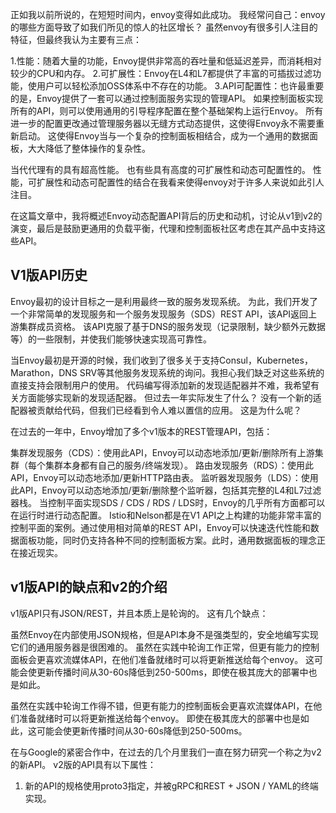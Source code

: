 正如我以前所说的，在短短时间内，envoy变得如此成功。 我经常问自己：envoy的哪些方面导致了如我们所见的惊人的社区增长？ 虽然envoy有很多引人注目的特征，但最终我认为主要有三点：

1.性能：随着大量的功能，Envoy提供非常高的吞吐量和低延迟差异，而消耗相对较少的CPU和内存。
2.可扩展性：Envoy在L4和L7都提供了丰富的可插拔过滤功能，使用户可以轻松添加OSS体系中不存在的功能。
3.API可配置性：也许最重要的是，Envoy提供了一套可以通过控制面服务实现的管理API。 如果控制面板实现所有的API，则可以使用通用的引导程序配置在整个基础架构上运行Envoy。 所有进一步的配置更改通过管理服务器以无缝方式动态提供，这使得Envoy永不需要重新启动。 这使得Envoy当与一个复杂的控制面板相结合，成为一个通用的数据面板，大大降低了整体操作的复杂性。

当代代理有的具有超高性能。 也有些具有高度的可扩展性和动态可配置性的。 性能，可扩展性和动态可配置性的结合在我看来使得envoy对于许多人来说如此引人注目。

在这篇文章中，我将概述Envoy动态配置API背后的历史和动机，讨论从v1到v2的演变，最后是鼓励更通用的负载平衡，代理和控制面板社区考虑在其产品中支持这些API。

## V1版API历史

Envoy最初的设计目标之一是利用最终一致的服务发现系统。 为此，我们开发了一个非常简单的发现服务和一个服务发现服务（SDS）REST API，该API返回上游集群成员资格。 该API克服了基于DNS的服务发现（记录限制，缺少额外元数据等）的一些限制，并使我们能够快速实现高可靠性。

当Envoy最初是开源的时候，我们收到了很多关于支持Consul，Kubernetes，Marathon，DNS SRV等其他服务发现系统的询问。我担心我们缺乏对这些系统的直接支持会限制用户的使用。 代码编写得添加新的发现适配器并不难，我希望有关方面能够实现新的发现适配器。 但过去一年实际发生了什么？ 没有一个新的适配器被贡献给代码，但我们已经看到令人难以置信的应用。 这是为什么呢？

在过去的一年中，Envoy增加了多个v1版本的REST管理API，包括：

集群发现服务（CDS）：使用此API，Envoy可以动态地添加/更新/删除所有上游集群（每个集群本身都有自己的服务/终端发现）。
路由发现服务（RDS）：使用此API，Envoy可以动态地添加/更新HTTP路由表。
监听器发现服务（LDS）：使用此API，Envoy可以动态地添加/更新/删除整个监听器，包括其完整的L4和L7过滤器栈。
当控制平面实现SDS / CDS / RDS / LDS时，Envoy的几乎所有方面都可以在运行时进行动态配置。 Istio和Nelson都是在V1 API之上构建的功能非常丰富的控制平面的案例。通过使用相对简单的REST API，Envoy可以快速迭代性能和数据面板功能，同时仍支持各种不同的控制面板方案。此时，通用数据面板的理念正在接近现实。

## v1版API的缺点和v2的介绍

v1版API只有JSON/REST，并且本质上是轮询的。 这有几个缺点：

虽然Envoy在内部使用JSON规格，但是API本身不是强类型的，安全地编写实现它们的通用服务器是很困难的。
虽然在实践中轮询工作正常，但更有能力的控制面板会更喜欢流媒体API，在他们准备就绪时可以将更新推送给每个envoy。 这可能会使更新传播时间从30-60s降低到250-500ms，即使在极其庞大的部署中也是如此。

虽然在实践中轮询工作得不错，但更有能力的控制面板会更喜欢流媒体API，在他们准备就绪时可以将更新推送给每个envoy。 即使在极其庞大的部署中也是如此，这可能会使更新传播时间从30-60s降低到250-500ms。

在与Google的紧密合作中，在过去的几个月里我们一直在努力研究一个称之为v2的新API。 v2版的API具有以下属性：

1. 新的API的规格使用proto3指定，并被gRPC和REST + JSON / YAML的终端实现。



